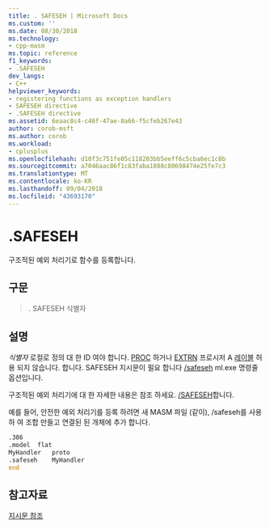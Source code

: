 ```yaml
---
title: . SAFESEH | Microsoft Docs
ms.custom: ''
ms.date: 08/30/2018
ms.technology:
- cpp-masm
ms.topic: reference
f1_keywords:
- .SAFESEH
dev_langs:
- C++
helpviewer_keywords:
- registering functions as exception handlers
- SAFESEH directive
- .SAFESEH directive
ms.assetid: 6eaac8c4-c46f-47ae-8a66-f5cfeb267e43
author: corob-msft
ms.author: corob
ms.workload:
- cplusplus
ms.openlocfilehash: d10f3c751fe05c118203bb5eeff6c5cba6ec1c8b
ms.sourcegitcommit: a7046aac86f1c83faba1088c80698474e25fe7c3
ms.translationtype: MT
ms.contentlocale: ko-KR
ms.lasthandoff: 09/04/2018
ms.locfileid: "43693170"
---
```

# <a name="safeseh"></a>.SAFESEH

구조적된 예외 처리기로 함수를 등록합니다.

## <a name="syntax"></a>구문

> . SAFESEH 식별자

## <a name="remarks"></a>설명

*식별자* 로컬로 정의 대 한 ID 여야 합니다. [PROC](../../assembler/masm/proc.md) 하거나 [EXTRN](../../assembler/masm/extrn.md) 프로시저 A [레이블](../../assembler/masm/label-masm.md) 허용 되지 않습니다. 합니다. SAFESEH 지시문이 필요 합니다 [/safeseh](../../assembler/masm/ml-and-ml64-command-line-reference.md) ml.exe 명령줄 옵션입니다.

구조적된 예외 처리기에 대 한 자세한 내용은 참조 하세요. [/SAFESEH](../../build/reference/safeseh-image-has-safe-exception-handlers.md)합니다.

예를 들어, 안전한 예외 처리기를 등록 하려면 새 MASM 파일 (같이), /safeseh를 사용 하 여 조합 만들고 연결된 된 개체에 추가 합니다.

```asm
.386
.model  flat
MyHandler   proto
.safeseh    MyHandler
end
```

## <a name="see-also"></a>참고자료

[지시문 참조](../../assembler/masm/directives-reference.md)<br/>